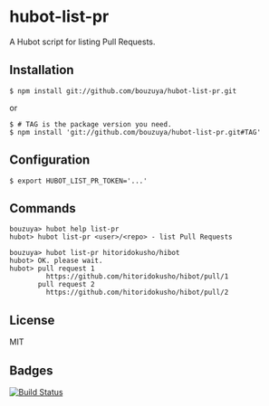 # hubot-list-pr

A Hubot script for listing Pull Requests.

## Installation

    $ npm install git://github.com/bouzuya/hubot-list-pr.git

or

    $ # TAG is the package version you need.
    $ npm install 'git://github.com/bouzuya/hubot-list-pr.git#TAG'

## Configuration

    $ export HUBOT_LIST_PR_TOKEN='...'

## Commands

    bouzuya> hubot help list-pr
    hubot> hubot list-pr <user>/<repo> - list Pull Requests

    bouzuya> hubot list-pr hitoridokusho/hibot
    hubot> OK. please wait.
    hubot> pull request 1
             https://github.com/hitoridokusho/hibot/pull/1
           pull request 2
             https://github.com/hitoridokusho/hibot/pull/2

## License

MIT

## Badges

[![Build Status][travis-status]][travis]

[travis]: https://travis-ci.org/bouzuya/hubot-list-pr
[travis-status]: https://travis-ci.org/bouzuya/hubot-list-pr.svg?branch=master
